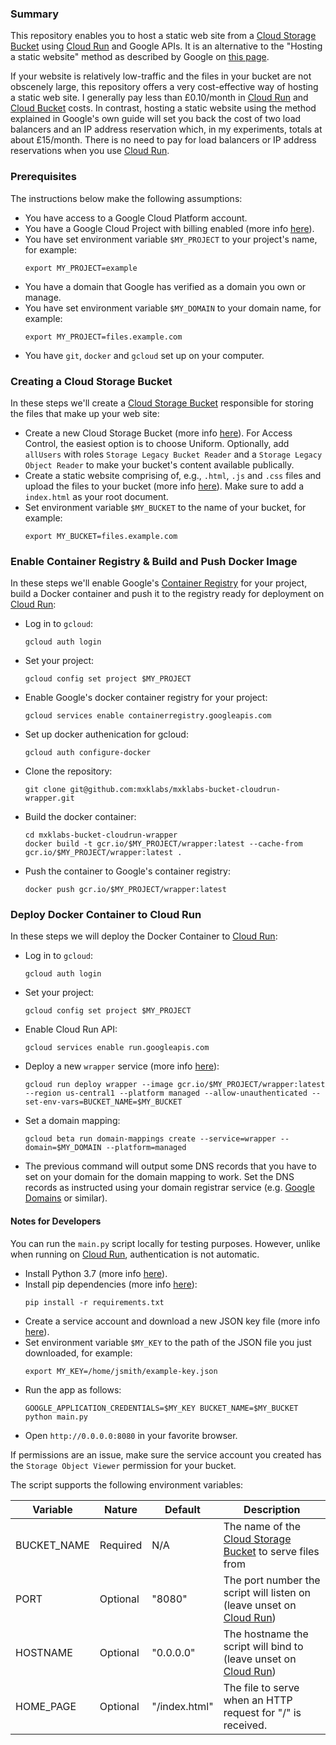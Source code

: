 ### Summary

This repository enables you to host a static web site from a [Cloud Storage Bucket](https://cloud.google.com/storage/) using [Cloud Run](https://cloud.google.com/compute/cloud-run) and Google APIs. It is an alternative to the "Hosting a static website" method as described by Google on [this page](https://cloud.google.com/storage/docs/hosting-static-website).

If your website is relatively low-traffic and the files in your bucket are not obscenely large, this repository offers a very cost-effective way of hosting a static web site. I generally pay less than £0.10/month in [Cloud Run](https://cloud.google.com/compute/cloud-run) and [Cloud Bucket](https://cloud.google.com/storage/docs/creating-buckets) costs. In contrast, hosting a static website using the method explained in Google's own guide will set you back the cost of two load balancers and an IP address reservation which, in my experiments, totals at about £15/month. There is no need to pay for load balancers or IP address reservations when you use [Cloud Run](https://cloud.google.com/compute/cloud-run).

### Prerequisites

The instructions below make the following assumptions:

* You have access to a Google Cloud Platform account.
* You have a Google Cloud Project with billing enabled (more info [here](https://cloud.google.com/billing/docs/how-to/modify-project)). 
* You have set environment variable `$MY_PROJECT` to your project's name, for example:
  ```
  export MY_PROJECT=example
  ```
* You have a domain that Google has verified as a domain you own or manage.
* You have set environment variable `$MY_DOMAIN` to your domain name, for example:
  ```
  export MY_PROJECT=files.example.com
  ```
* You have `git`, `docker` and `gcloud` set up on your computer.

### Creating a Cloud Storage Bucket

In these steps we'll create a [Cloud Storage Bucket](https://cloud.google.com/storage/) responsible for storing the files that make up your web site:

* Create a new Cloud Storage Bucket (more info [here](https://cloud.google.com/storage/docs/creating-buckets)). For Access Control, the easiest option is to choose Uniform. Optionally, add `allUsers` with roles `Storage Legacy Bucket Reader` and a `Storage Legacy Object Reader` to make your bucket's content available publically.
* Create a static website comprising of, e.g., `.html`, `.js` and `.css` files and upload the files to your bucket (more info [here](https://cloud.google.com/storage/docs/uploading-objects)). Make sure to add a `index.html` as your root document.
* Set environment variable `$MY_BUCKET` to the name of your bucket, for example:
  ```
  export MY_BUCKET=files.example.com
  ```

### Enable Container Registry & Build and Push Docker Image

In these steps we'll enable Google's [Container Registry](https://cloud.google.com/container-registry) for your project, build a Docker container and push it to the registry ready for deployment on [Cloud Run](https://cloud.google.com/compute/cloud-run):

* Log in to `gcloud`:
  ```
  gcloud auth login
  ```
* Set your project:
  ```
  gcloud config set project $MY_PROJECT
  ```
* Enable Google's docker container registry for your project:
  ```
  gcloud services enable containerregistry.googleapis.com
  ```
* Set up docker authenication for gcloud:
  ```
  gcloud auth configure-docker
  ```
* Clone the repository:
  ```
  git clone git@github.com:mxklabs/mxklabs-bucket-cloudrun-wrapper.git
  ```

* Build the docker container:
  ```
  cd mxklabs-bucket-cloudrun-wrapper
  docker build -t gcr.io/$MY_PROJECT/wrapper:latest --cache-from gcr.io/$MY_PROJECT/wrapper:latest .
  ```

* Push the container to Google's container registry:
  ```
  docker push gcr.io/$MY_PROJECT/wrapper:latest
  ```

### Deploy Docker Container to Cloud Run

In these steps we will deploy the Docker Container to [Cloud Run](https://cloud.google.com/compute/cloud-run):

* Log in to `gcloud`:
  ```
  gcloud auth login
  ```
* Set your project:
  ```
  gcloud config set project $MY_PROJECT
  ```
* Enable Cloud Run API:
  ```
  gcloud services enable run.googleapis.com
  ```
* Deploy a new `wrapper` service (more info [here](https://cloud.google.com/sdk/gcloud/reference/run/deploy)):
  ```
  gcloud run deploy wrapper --image gcr.io/$MY_PROJECT/wrapper:latest --region us-central1 --platform managed --allow-unauthenticated --set-env-vars=BUCKET_NAME=$MY_BUCKET
  ```
* Set a domain mapping:
  ```
  gcloud beta run domain-mappings create --service=wrapper --domain=$MY_DOMAIN --platform=managed
  ```
* The previous command will output some DNS records that you have to set on your domain for the domain mapping to work. Set the DNS records as instructed using your domain registrar service (e.g. [Google Domains](https://domains.google.com/) or similar).

#### Notes for Developers

You can run the `main.py` script locally for testing purposes. However, unlike when running on [Cloud Run](https://cloud.google.com/compute/cloud-run), authentication is not automatic.

* Install Python 3.7 (more info [here](https://www.python.org/downloads/)).
* Install pip dependencies (more info [here](https://packaging.python.org/tutorials/installing-packages/)):
  ```
  pip install -r requirements.txt
  ```
* Create a service account and download a new JSON key file (more info [here](https://cloud.google.com/storage/docs/reference/libraries#client-libraries-install-python)).
* Set environment variable `$MY_KEY` to the path of the JSON file you just downloaded, for example:
  ```
  export MY_KEY=/home/jsmith/example-key.json
  ```
* Run the app as follows:
  ```
  GOOGLE_APPLICATION_CREDENTIALS=$MY_KEY BUCKET_NAME=$MY_BUCKET python main.py
  ```
* Open `http://0.0.0.0:8080` in your favorite browser.

If permissions are an issue, make sure the service account you created has the `Storage Object Viewer` permission for your bucket.

The script supports the following environment variables:

| Variable    | Nature      | Default     | Description |
| ----------- | ----------- | ----------- | ----------- |
| BUCKET_NAME | Required    | N/A         | The name of the [Cloud Storage Bucket](https://cloud.google.com/storage/) to serve files from  |
| PORT        | Optional    | "8080"      | The port number the script will listen on (leave unset on [Cloud Run](https://cloud.google.com/compute/cloud-run)) |
| HOSTNAME    | Optional    | "0.0.0.0"   | The hostname the script will bind to (leave unset on [Cloud Run](https://cloud.google.com/compute/cloud-run)) |
| HOME_PAGE    | Optional    | "/index.html"   | The file to serve when an HTTP request for "/" is received. |
